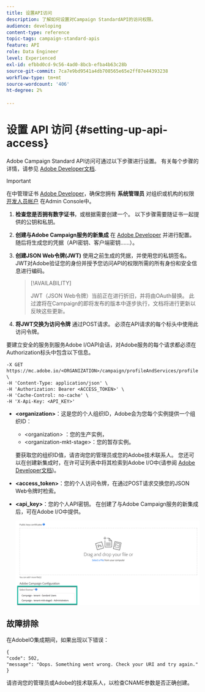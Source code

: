 ```yaml
---
title: 设置API访问
description: 了解如何设置对Campaign StandardAPI的访问权限。
audience: developing
content-type: reference
topic-tags: campaign-standard-apis
feature: API
role: Data Engineer
level: Experienced
exl-id: efbbd0cd-9c56-4ad0-8bcb-efba4b63c28b
source-git-commit: 7ca7e9bd9541a4db708565e65e2ff87e44393238
workflow-type: tm+mt
source-wordcount: '406'
ht-degree: 2%

---
```


# 设置 API 访问 {#setting-up-api-access}

Adobe Campaign Standard API访问可通过以下步骤进行设置。 有关每个步骤的详情，请参见 [Adobe Developer文档](https://developer.adobe.com/developer-console/docs/guides/#!AdobeDocs/adobeio-auth/master/AuthenticationOverview/ServiceAccountIntegration.md).

>[!IMPORTANT]
>
>在中管理证书 [Adobe Developer](https://developer.adobe.com/)，确保您拥有 **系统管理员** 对组织或机构的权限 [开发人员帐户](https://helpx.adobe.com/enterprise/using/manage-developers.html) 在Admin Console中。

1. **检查您是否拥有数字证书**，或根据需要创建一个。 以下步骤需要随证书一起提供的公钥和私钥。
1. **创建与Adobe Campaign服务的新集成** 在 [Adobe Developer](https://developer.adobe.com/) 并进行配置。 随后将生成您的凭据（API密钥、客户端密钥……）。
1. **创建JSON Web令牌(JWT)** 使用之前生成的凭据，并使用您的私钥签名。 JWT对Adobe验证您的身份并授予您访问API的权限所需的所有身份和安全信息进行编码。

   >[!AVAILABILITY]
   >
   >JWT（JSON Web令牌）当前正在进行折旧，并将由OAuth替换。 此过渡将在Campaign的即将发布的版本中逐步执行，文档将进行更新以反映这些更新。

1. **将JWT交换为访问令牌** 通过POST请求。 必须在API请求的每个标头中使用此访问令牌。

要建立安全的服务到服务Adobe I/OAPI会话，对Adobe服务的每个请求都必须在Authorization标头中包含以下信息。

```
-X GET https://mc.adobe.io/<ORGANIZATION>/campaign/profileAndServices/profile \
-H 'Content-Type: application/json' \
-H 'Authorization: Bearer <ACCESS_TOKEN>' \
-H 'Cache-Control: no-cache' \
-H 'X-Api-Key: <API_KEY>'
```

* **&lt;organization>**：这是您的个人组织ID，Adobe会为您每个实例提供一个组织ID：

   * &lt;organization> ：您的生产实例，
   * &lt;organization-mkt-stage>：您的暂存实例。

  要获取您的组织ID值，请咨询您的管理员或您的Adobe技术联系人。 您还可以在创建新集成时，在许可证列表中将其检索到Adobe I/O中(请参阅 <a href="https://developer.adobe.com/developer-console/docs/guides/authentication/">Adobe Developer文档</a>)。

* **&lt;access_token>**：您的个人访问令牌，在通过POST请求交换您的JSON Web令牌时检索。

* **&lt;api_key>**：您的个人API密钥。 在创建了与Adobe Campaign服务的新集成后，可在Adobe I/O中提供。

  ![替换文本](assets/tenant.png)

## 故障排除

在AdobeIO集成期间，如果出现以下错误：

```
{ 
"code": 502, 
"message": "Oops. Something went wrong. Check your URI and try again." 
}
```


请咨询您的管理员或Adobe的技术联系人，以检查CNAME参数是否正确创建。
